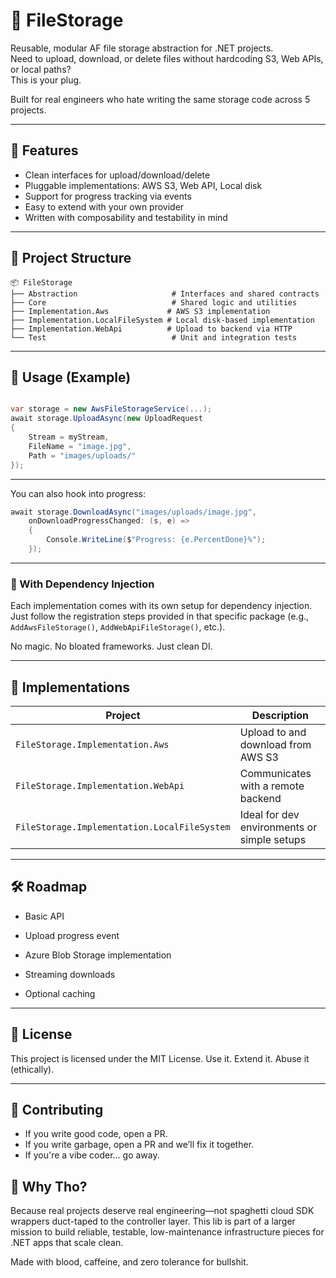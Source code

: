 # 🧾 FileStorage

Reusable, modular AF file storage abstraction for .NET projects.  
Need to upload, download, or delete files without hardcoding S3, Web APIs, or local paths?  
This is your plug.

Built for real engineers who hate writing the same storage code across 5 projects.

---

## 🔧 Features

- Clean interfaces for upload/download/delete
- Pluggable implementations: AWS S3, Web API, Local disk
- Support for progress tracking via events
- Easy to extend with your own provider
- Written with composability and testability in mind

---

## 📁 Project Structure
```
📦 FileStorage
├── Abstraction                     # Interfaces and shared contracts
├── Core                            # Shared logic and utilities
├── Implementation.Aws             # AWS S3 implementation
├── Implementation.LocalFileSystem # Local disk-based implementation
├── Implementation.WebApi          # Upload to backend via HTTP
└── Test                            # Unit and integration tests
```
---

## 🚀 Usage (Example)

```csharp

var storage = new AwsFileStorageService(...);
await storage.UploadAsync(new UploadRequest
{
    Stream = myStream,
    FileName = "image.jpg",
    Path = "images/uploads/"
});


```

---

You can also hook into progress:

```csharp
await storage.DownloadAsync("images/uploads/image.jpg",
    onDownloadProgressChanged: (s, e) =>
    {
        Console.WriteLine($"Progress: {e.PercentDone}%");
    });

```

---

### 🧩 With Dependency Injection

Each implementation comes with its own setup for dependency injection.  
Just follow the registration steps provided in that specific package (e.g., `AddAwsFileStorage()`, `AddWebApiFileStorage()`, etc.).

No magic. No bloated frameworks. Just clean DI.

---

## 🧪 Implementations

| Project                                      | Description                                 |
| -------------------------------------------- | ------------------------------------------- |
| `FileStorage.Implementation.Aws`             | Upload to and download from AWS S3          |
| `FileStorage.Implementation.WebApi`          | Communicates with a remote backend          |
| `FileStorage.Implementation.LocalFileSystem` | Ideal for dev environments or simple setups |

---

## 🛠️ Roadmap
- Basic API

- Upload progress event

- Azure Blob Storage implementation

- Streaming downloads

- Optional caching

---

## 🧾 License

This project is licensed under the MIT License.
Use it. Extend it. Abuse it (ethically).

---

## 🤝 Contributing

- If you write good code, open a PR.
- If you write garbage, open a PR and we’ll fix it together.
- If you're a vibe coder... go away.

## 🧠 Why Tho?
Because real projects deserve real engineering—not spaghetti cloud SDK wrappers duct-taped to the controller layer.
This lib is part of a larger mission to build reliable, testable, low-maintenance infrastructure pieces for .NET apps that scale clean.

Made with blood, caffeine, and zero tolerance for bullshit.
